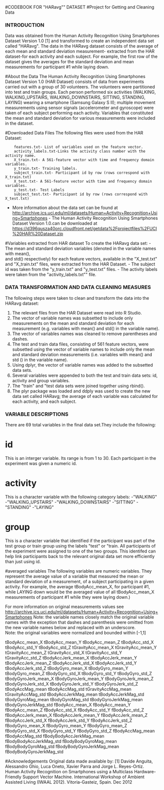 #CODEBOOK FOR "HARavg"" DATASET
#Project for Getting and Cleaning Data

### INTRODUCTION

Data was obtained from the Human Activity Recognition Using Smartphones Dataset Version 1.0 [1] and transformed to create an independent data set called "HARavg". The data in the HARavg dataset consists of the average of each mean and standard deviation measurement- extracted from the HAR dataset-for each activity and each subject. For example, the first row of the dataset gives the averages for the standard deviation and mean measurements for participant #1 while laying down.

#About the Data
The Human Activity Recognition Using Smartphones Dataset Version 1.0 (HAR Dataset) consists of data from experiments carried out with a group of 30 volunteers. The volunteers were partitioned into test and train groups. Each person performed six activities (WALKING, WALKING_UPSTAIRS, WALKING_DOWNSTAIRS, SITTING, STANDING, LAYING) wearing a smartphone (Samsung Galaxy S II); multiple movement measurements using sensor signals (accelerometer and gyroscope) were taken of each subject performing each activity. Variables that constituted the mean and standard deviation for various measurements were included in the dataset. 


#Downloaded Data Files
The following files were used from the HAR Dataset:

        features.txt- List of variables used on the feature vector.
        activity_labels.txt-Links the activity class number with the activity name. 
        X_train.txt- A 561-feature vector with time and frequency domain variables.
        y_train.txt- Training labels.
        subject_train.txt- Participant id by row (rows correspond with X_train.txt)
        X_test.txt- A 561-feature vector with time and frequency domain variables.
        y_test.txt- Test Labels
        subject_test.txt- Participant id by row (rows correspond with X_test.txt)

- More information about the data set can be found at http://archive.ics.uci.edu/ml/datasets/Human+Activity+Recognition+Using+Smartphones 
        - The Human Activity Recognition Using Smartphones Dataset Version 1.0.can be downloaded at https://d396qusza40orc.cloudfront.net/getdata%2Fprojectfiles%2FUCI%20HAR%20Dataset.zip

#Variables extracted from HAR dataset
To create the HARavg data set:
        - The mean and standard deviation variables (denoted in the variable names with mean(),         
        and std() respectively) for each feature vectors, available in the "X_test.txt" and 
        "X_train.txt" files, were extracted from the HAR Dataset. 
        - The subject id was taken from the "y_train.txt" and "y_test.txt" files. 
        - The activity labels were taken from the "activity_labels.txt"" file. 

### DATA TRANSFORMATION AND DATA CLEANING MEASURES

The following steps were taken to clean and transform the data into the HARavg dataset:
1. The relevant files from the HAR Dataset were read into R Studio.
2. The vector of variable names was subsetted to include only measurements on the mean and standard deviation for each measurement (e.g. variables with mean() and std() in the variable name).
3. The vector of variables names was cleaned to remove parentheses and dashes.
4. The test and train data files, consisting of 561 feature vectors, were subsetted using the vector of variable names to include only the mean and standard deviation measurements (i.e. variables with mean() and std () in the variable name).
5. Using dplyr, the vector of variable names was added to the subsetted data sets.
6. Several variables were appended to both the test and train data sets: id, activity and group variables.
7. The "train" and "test data sets were joined together using rbind(). 
8. The plyr package was loaded and ddply was used to create the new data set called HARavg; the average of each variable was calculated for each activity, and each subject. 


### VARIABLE DESCRIPTIONS

There are 69 total variables in the final data set.They include the following:

# id
This is an interger variable. Its range is from 1 to 30. Each participant in the experiment was given a numeric id.

# activity
This is a character variable with the following category labels:
-"WALKING"
-"WALKING_UPSTAIRS"
-"WALKING_DOWNSTAIRS"
-"SITTING"
-"STANDING"
-"LAYING"

# group
This is a character variable that identified if the participant was part of the test group or train group using the labels "test" or "train. All participants of the experiment were assigned to one of the two groups. This identifed can help link participants back to the relevant original data set more efficiently than just using id. 

#averaged variables
The following variables are numeric variables. They represent the average value of a variable that measured the mean or standard deviation of a measurement, of a subject participating in a given activity. For example, the average tBodyAcc_mean_X, for participant #1, while LAYING down would be the averaged value of all tBodyAcc_mean_X measurements of participant #1 while they were laying down.)

For more information on original measurements values see http://archive.ics.uci.edu/ml/datasets/Human+Activity+Recognition+Using+Smartphones
Note: the variable names closely match the original variable names with the exception that dashes and parenthesis were omitted from the new variable names below and replaced with an underscore.  
Note: the original variables were normalized and bounded within [-1,1]

tBodyAcc_mean_X
tBodyAcc_mean_Y
tBodyAcc_mean_Z
tBodyAcc_std_X
tBodyAcc_std_Y
tBodyAcc_std_Z
tGravityAcc_mean_X
tGravityAcc_mean_Y
tGravityAcc_mean_Z
tGravityAcc_std_X
tGravityAcc_std_Y
tGravityAcc_std_Z
tBodyAccJerk_mean_X
tBodyAccJerk_mean_Y
tBodyAccJerk_mean_Z
tBodyAccJerk_std_X
tBodyAccJerk_std_Y
tBodyAccJerk_std_Z
tBodyGyro_mean_X
tBodyGyro_mean_Y
tBodyGyro_mean_Z
tBodyGyro_std_X
tBodyGyro_std_Y
tBodyGyro_std_Z
tBodyGyroJerk_mean_X
tBodyGyroJerk_mean_Y
tBodyGyroJerk_mean_Z
tBodyGyroJerk_std_X
tBodyGyroJerk_std_Y
tBodyGyroJerk_std_Z
tBodyAccMag_mean
tBodyAccMag_std
tGravityAccMag_mean
tGravityAccMag_std
tBodyAccJerkMag_mean
tBodyAccJerkMag_std
tBodyGyroMag_mean
tBodyGyroMag_std
tBodyGyroJerkMag_mean
tBodyGyroJerkMag_std
fBodyAcc_mean_X
fBodyAcc_mean_Y
fBodyAcc_mean_Z
fBodyAcc_std_X
fBodyAcc_std_Y
fBodyAcc_std_Z
fBodyAccJerk_mean_X
fBodyAccJerk_mean_Y
fBodyAccJerk_mean_Z
fBodyAccJerk_std_X
fBodyAccJerk_std_Y
fBodyAccJerk_std_Z
fBodyGyro_mean_X
fBodyGyro_mean_Y
fBodyGyro_mean_Z
fBodyGyro_std_X
fBodyGyro_std_Y
fBodyGyro_std_Z
fBodyAccMag_mean
fBodyAccMag_std
fBodyBodyAccJerkMag_mean
fBodyBodyAccJerkMag_std
fBodyBodyGyroMag_mean
fBodyBodyGyroMag_std
fBodyBodyGyroJerkMag_mean
fBodyBodyGyroJerkMag_std


#Acknowledgements
Original data made available by:
[1] Davide Anguita, Alessandro Ghio, Luca Oneto, Xavier Parra and Jorge L. Reyes-Ortiz. Human Activity Recognition on Smartphones using a Multiclass Hardware-Friendly Support Vector Machine. International Workshop of Ambient Assisted Living (IWAAL 2012). Vitoria-Gasteiz, Spain. Dec 2012
